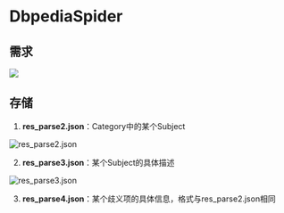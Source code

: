 # DbpediaSpider
## 需求
![](https://cdn.jsdelivr.net/gh/growvv/image-bed/images/20201025203340.svg)

## 存储
1. **res_parse2.json**：Category中的某个Subject

![res_parse2.json](https://cdn.jsdelivr.net/gh/growvv/image-bed/images/20201025203601.png)

2. **res_parse3.json**：某个Subject的具体描述

![res_parse3.json](https://cdn.jsdelivr.net/gh/growvv/image-bed/images/20201025203710.png)

3. **res_parse4.json**：某个歧义项的具体信息，格式与res_parse2.json相同

